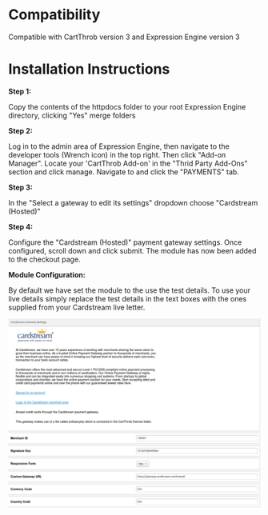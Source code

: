Compatibility
=========================

Compatible with CartThrob version 3 and Expression Engine version 3

Installation Instructions
=========================

**Step 1:**

Copy the contents of the httpdocs folder to your root Expression Engine directory, clicking "Yes" merge folders

**Step 2:**

Log in to the admin area of Expression Engine, then navigate to the developer tools (Wrench icon) in the top right.
Then click "Add-on Manager".
Locate your 'CartThrob Add-on' in the "Thrid Party Add-Ons" section and click manage.
Navigate to and click the "PAYMENTS" tab.

**Step 3:**

In the "Select a gateway to edit its settings" dropdown choose "Cardstream (Hosted)"

**Step 4:**

Configure the "Cardstream (Hosted)" payment gateway settings. Once configured, scroll down and click submit. The module has now been added to the checkout page.

**Module Configuration:**

By default we have set the module to the use the test details. To use your live details simply replace the test details in the text boxes with the ones supplied from your Cardstream live letter.

![Cardstream Config settings](/images/cardstream-cartthrob-configuration.png)
